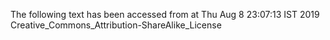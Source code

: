 The following text has been accessed from at Thu Aug 8 23:07:13 IST 2019
Creative_Commons_Attribution-ShareAlike_License
